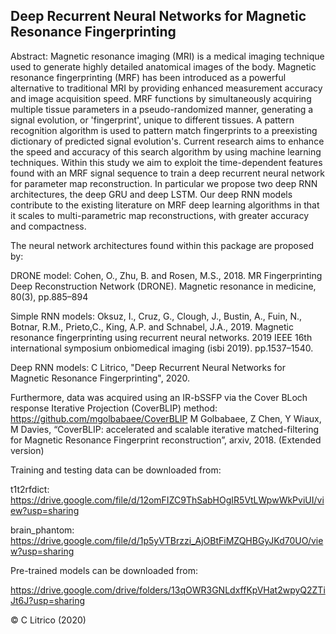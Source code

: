## **Deep Recurrent Neural Networks for Magnetic Resonance Fingerprinting**

Abstract: Magnetic resonance imaging (MRI) is a medical imaging technique used to generate highly detailed anatomical images of the body. Magnetic resonance fingerprinting (MRF) has been introduced as a powerful alternative to traditional MRI by providing enhanced measurement accuracy and image acquisition speed. MRF functions by simultaneously acquiring multiple tissue parameters in a pseudo-randomized manner, generating a signal evolution, or 'fingerprint', unique to different tissues. A pattern recognition algorithm is used to pattern match fingerprints to a preexisting dictionary of predicted signal evolution's. Current research aims to enhance the speed and accuracy of this search algorithm by using machine learning techniques. Within this study we aim to exploit the time-dependent features found with an MRF signal sequence to train a deep recurrent neural network for parameter map reconstruction. In particular we propose two deep RNN architectures, the deep GRU and deep LSTM. Our deep RNN models contribute to the existing literature on MRF deep learning algorithms in that it scales to multi-parametric map reconstructions, with greater accuracy and compactness. 


The neural network architectures found within this package are proposed by:

DRONE model:
Cohen, O., Zhu, B. and Rosen, M.S., 2018. MR Fingerprinting Deep Reconstruction Network (DRONE). Magnetic resonance in medicine, 80(3), pp.885–894

Simple RNN models:
Oksuz, I., Cruz, G., Clough, J., Bustin, A., Fuin, N., Botnar, R.M., Prieto,C., King, A.P. and Schnabel, J.A., 2019. Magnetic resonance fingerprinting using recurrent neural networks. 2019 IEEE 16th international symposium onbiomedical imaging (isbi 2019). pp.1537–1540.

Deep RNN models:
C Litrico, "Deep Recurrent Neural Networks for Magnetic Resonance Fingerprinting", 2020.

Furthermore, data was acquired using an IR-bSSFP via the Cover BLoch response Iterative Projection (CoverBLIP) method: https://github.com/mgolbabaee/CoverBLIP
M Golbabaee, Z Chen, Y Wiaux, M Davies, “CoverBLIP: accelerated and scalable iterative matched-filtering for Magnetic Resonance Fingerprint reconstruction”, arxiv, 2018. (Extended version)

Training and testing data can be downloaded from:

t1t2rfdict: https://drive.google.com/file/d/12omFIZC9ThSabHOgIR5VtLWpwWkPviUI/view?usp=sharing

brain_phantom: https://drive.google.com/file/d/1p5yVTBrzzi_AjOBtFiMZQHBGyJKd70UO/view?usp=sharing

Pre-trained models can be downloaded from:

https://drive.google.com/drive/folders/13qOWR3GNLdxffKpVHat2wpyQ2ZTiJt6J?usp=sharing

© C Litrico (2020)
